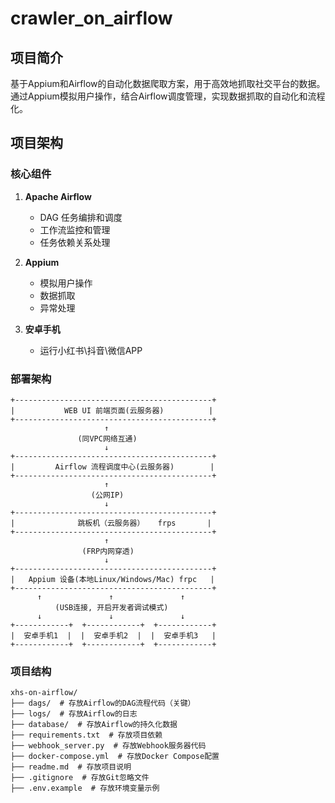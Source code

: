 # crawler_on_airflow

## 项目简介

基于Appium和Airflow的自动化数据爬取方案，用于高效地抓取社交平台的数据。通过Appium模拟用户操作，结合Airflow调度管理，实现数据抓取的自动化和流程化。

## 项目架构

### 核心组件

1. **Apache Airflow**
   - DAG 任务编排和调度
   - 工作流监控和管理
   - 任务依赖关系处理

2. **Appium**
   - 模拟用户操作
   - 数据抓取
   - 异常处理

3. **安卓手机**
   - 运行小红书\抖音\微信APP

### 部署架构

```
+--------------------------------------------+
|           WEB UI 前端页面(云服务器)          |
+--------------------------------------------+
                     ↑
               (同VPC网络互通)
                     ↓
+--------------------------------------------+
|         Airflow 流程调度中心(云服务器)        |
+--------------------------------------------+
                     ↑
                  (公网IP)
                     ↓
+--------------------------------------------+
|              跳板机（云服务器）   frps       |
+--------------------------------------------+
                     ↑
                (FRP内网穿透)
                     ↓
+--------------------------------------------+
|   Appium 设备(本地Linux/Windows/Mac) frpc   |
+--------------------------------------------+
      ↑               ↑               ↑
          (USB连接, 开启开发者调试模式)
      ↓               ↓               ↓
+------------+  +------------+  +------------+
|  安卓手机1  |  |  安卓手机2  |  |  安卓手机3   |
+------------+  +------------+  +------------+
```

### 项目结构

```
xhs-on-airflow/
├── dags/  # 存放Airflow的DAG流程代码（关键）
├── logs/  # 存放Airflow的日志
├── database/  # 存放Airflow的持久化数据
├── requirements.txt  # 存放项目依赖
├── webhook_server.py  # 存放Webhook服务器代码
├── docker-compose.yml  # 存放Docker Compose配置
├── readme.md  # 存放项目说明
├── .gitignore  # 存放Git忽略文件
├── .env.example  # 存放环境变量示例
```
